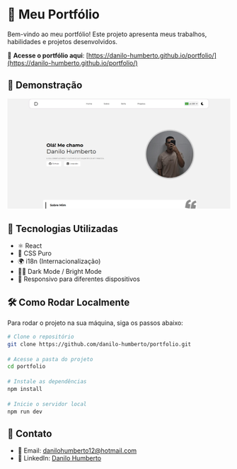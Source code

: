 # 💼 Meu Portfólio

Bem-vindo ao meu portfólio! Este projeto apresenta meus trabalhos, habilidades e projetos desenvolvidos.  

🔗 **Acesse o portfólio aqui**: [https://danilo-humberto.github.io/portfolio/](https://danilo-humberto.github.io/portfolio/)  

## 📸 Demonstração

![Preview do Portfólio](./public/preview-portfolio2.png) 

## 🚀 Tecnologias Utilizadas

- ⚛️ React  
- 🎨 CSS Puro  
- 🌍 i18n (Internacionalização)  
- 🔆🌙 Dark Mode / Bright Mode  
- 📱 Responsivo para diferentes dispositivos

## 🛠 Como Rodar Localmente

Para rodar o projeto na sua máquina, siga os passos abaixo:

```sh
# Clone o repositório
git clone https://github.com/danilo-humberto/portfolio.git

# Acesse a pasta do projeto
cd portfolio

# Instale as dependências
npm install

# Inicie o servidor local
npm run dev
```

## 📩 Contato

- 📧 Email: danilohumberto12@hotmail.com
- 💼 LinkedIn: [Danilo Humberto](https://www.linkedin.com/in/danilo-humberto-28a771215/)